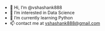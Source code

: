 - 👋 Hi, I’m @vshashank888
- 👀 I’m interested in Data Science
- 🌱 I’m currently learning Python
- 📫 contact me at vshashank888@gmail.com

<!---
vshashank888/vshashank888 is a ✨ special ✨ repository because its `README.md` (this file) appears on your GitHub profile.
You can click the Preview link to take a look at your changes.
--->
